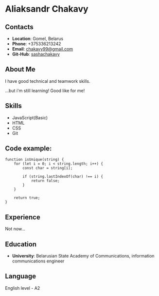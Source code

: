 # Aliaksandr Chakavy
## Contacts
 * **Location**: Gomel, Belarus
 * **Phone**: +375336213242
 * **Email**: chakavy99@gmail.com
 * **Git-Hub**: [sashachakavy](https://github.com/sashachakavy) 
## About Me
I have good technical and teamwork skills.

...but i'm still learning! Good like for me!
## Skills
 * JavaScript(Basic)
 * HTML
 * CSS
 * Git
## Code example:
```
function isUnique(string) {
	for (let i = 0; i < string.length; i++) {
        const char = string[i];

        if (string.lastIndexOf(char) !== i) {
            return false;
        }
    }

    return true;
}
```
## Experience
Not now...
## Education
 * **University**: Belarusian State Academy of Communications, information communications engineer
## Language
English level - A2